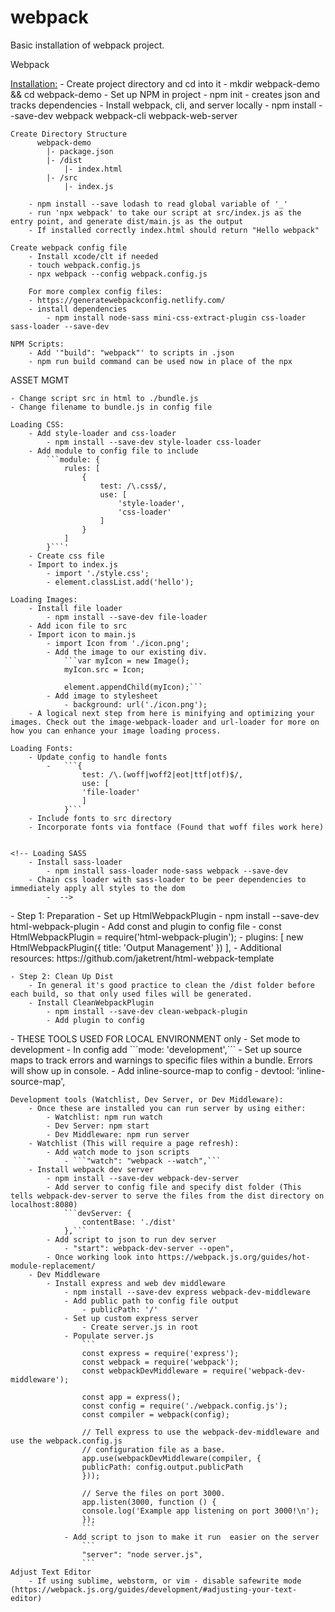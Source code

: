 # webpack
Basic installation of webpack project.


Webpack

<Installation:>
	- Create project directory and cd into it
		- mkdir webpack-demo && cd webpack-demo
	- Set up NPM in project
		- npm init
		- creates json and tracks dependencies
	- Install webpack, cli, and server locally
		- npm install --save-dev webpack webpack-cli webpack-web-server

	Create Directory Structure
		  webpack-demo
			|- package.json
		 	|- /dist
		 		|- index.html
			|- /src
				|- index.js

		- npm install --save lodash to read global variable of '_'
		- run 'npx webpack' to take our script at src/index.js as the entry point, and generate dist/main.js as the output
		- If installed correctly index.html should return "Hello webpack"

	Create webpack config file
		- Install xcode/clt if needed
		- touch webpack.config.js
		- npx webpack --config webpack.config.js

		For more complex config files:
		- https://generatewebpackconfig.netlify.com/
		- install dependencies
			- npm install node-sass mini-css-extract-plugin css-loader sass-loader --save-dev
			
	NPM Scripts:
		- Add '"build": "webpack"' to scripts in .json
		- npm run build command can be used now in place of the npx

ASSET MGMT

	- Change script src in html to ./bundle.js
	- Change filename to bundle.js in config file

	Loading CSS:
		- Add style-loader and css-loader
			- npm install --save-dev style-loader css-loader
		- Add module to config file to include
			```module: {
				rules: [
					{
						test: /\.css$/,
						use: [
							'style-loader',
							'css-loader'
						]
					}
				]
			}```'
        - Create css file
        - Import to index.js
            - import './style.css';
            - element.classList.add('hello');

    Loading Images:
        - Install file loader
            - npm install --save-dev file-loader
        - Add icon file to src
        - Import icon to main.js
            - import Icon from './icon.png';
            - Add the image to our existing div.
                ```var myIcon = new Image();
                myIcon.src = Icon;

                element.appendChild(myIcon);```
            - Add image to stylesheet
                - background: url('./icon.png');
        - A logical next step from here is minifying and optimizing your images. Check out the image-webpack-loader and url-loader for more on how you can enhance your image loading process.

    Loading Fonts:
        - Update config to handle fonts
            -   ```{
                    test: /\.(woff|woff2|eot|ttf|otf)$/,
                    use: [
                    'file-loader'
                    ]
                }```
        - Include fonts to src directory
        - Incorporate fonts via fontface (Found that woff files work here)


    <!-- Loading SASS
        - Install sass-loader
            - npm install sass-loader node-sass webpack --save-dev
        - Chain css loader with sass-loader to be peer dependencies to immediately apply all styles to the dom
            -  -->


<Output-Management>
	- Step 1: Preparation
		- Set up HtmlWebpackPlugin
			- npm install --save-dev html-webpack-plugin
			- Add const and plugin to config file
				- const HtmlWebpackPlugin = require('html-webpack-plugin');
				- 	plugins: [
					new HtmlWebpackPlugin({
						title: 'Output Management'
					})
					],
			- Additional resources: https://github.com/jaketrent/html-webpack-template

	- Step 2: Clean Up Dist
		- In general it's good practice to clean the /dist folder before each build, so that only used files will be generated.
		- Install CleanWebpackPlugin
			- npm install --save-dev clean-webpack-plugin
			- Add plugin to config


<Development Environment>
	- THESE TOOLS USED FOR LOCAL ENVIRONMENT only
	- Set mode to development
		- In config add ```mode: 'development',```
	- Set up source maps to track errors and warnings to specific files within a bundle. Errors will show up in console.
		- Add inline-source-map to config
			- devtool: 'inline-source-map',

	Development tools (Watchlist, Dev Server, or Dev Middleware):
		- Once these are installed you can run server by using either:
			- Watchlist: npm run watch
			- Dev Server: npm start
			- Dev Middleware: npm run server
		- Watchlist (This will require a page refresh):
			- Add watch mode to json scripts
				- ```"watch": "webpack --watch",```
		- Install webpack dev server
			- npm install --save-dev webpack-dev-server
			- Add server to config file and specify dist folder (This tells webpack-dev-server to serve the files from the dist directory on localhost:8080)
				```devServer: {
					contentBase: './dist'
				},```
			- Add script to json to run dev server
				- "start": webpack-dev-server --open",
			- Once working look into https://webpack.js.org/guides/hot-module-replacement/
		- Dev Middleware
			- Install express and web dev middleware
				- npm install --save-dev express webpack-dev-middleware
				- Add public path to config file output
					- publicPath: '/'
				- Set up custom express server
					- Create server.js in root
				- Populate server.js
					```
					const express = require('express');
					const webpack = require('webpack');
					const webpackDevMiddleware = require('webpack-dev-middleware');

					const app = express();
					const config = require('./webpack.config.js');
					const compiler = webpack(config);

					// Tell express to use the webpack-dev-middleware and use the webpack.config.js
					// configuration file as a base.
					app.use(webpackDevMiddleware(compiler, {
					publicPath: config.output.publicPath
					}));

					// Serve the files on port 3000.
					app.listen(3000, function () {
					console.log('Example app listening on port 3000!\n');
					});
					```
				- Add script to json to make it run  easier on the server
					```
					"server": "node server.js",
					```
	Adjust Text Editor
		- If using sublime, webstorm, or vim - disable safewrite mode (https://webpack.js.org/guides/development/#adjusting-your-text-editor)
</Development>